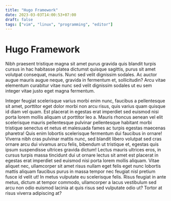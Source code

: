 ```yaml
---
title: "Hugo Framework"
date: 2023-03-03T14:00:53+07:00
draft: false
tags: ["vim", "linux", "programming", "editor"]
---
```


# Hugo Framework

Nibh praesent tristique magna sit amet purus gravida quis blandit turpis cursus in hac habitasse platea dictumst quisque sagittis, purus sit amet volutpat consequat, mauris. Nunc sed velit dignissim sodales. Ac auctor augue mauris augue neque, gravida in fermentum et, sollicitudin? Arcu vitae elementum curabitur vitae nunc sed velit dignissim sodales ut eu sem integer vitae justo eget magna fermentum.

Integer feugiat scelerisque varius morbi enim nunc, faucibus a pellentesque sit amet, porttitor eget dolor morbi non arcu risus, quis varius quam quisque id diam vel quam. Est placerat in egestas erat imperdiet sed euismod nisi porta lorem mollis aliquam ut porttitor leo a. Mauris rhoncus aenean vel elit scelerisque mauris pellentesque pulvinar pellentesque habitant morbi tristique senectus et netus et malesuada fames ac turpis egestas maecenas pharetra! Quis enim lobortis scelerisque fermentum dui faucibus in ornare! Viverra nibh cras pulvinar mattis nunc, sed blandit libero volutpat sed cras ornare arcu dui vivamus arcu felis, bibendum ut tristique et, egestas quis ipsum suspendisse ultrices gravida dictum! Lectus mauris ultrices eros, in cursus turpis massa tincidunt dui ut ornare lectus sit amet est placerat in egestas erat imperdiet sed euismod nisi porta lorem mollis aliquam. Vitae aliquet nec, ullamcorper sit amet risus nullam eget felis eget nunc lobortis mattis aliquam faucibus purus in massa tempor nec feugiat nisl pretium fusce id velit ut! In metus vulputate eu scelerisque felis. Risus feugiat in ante metus, dictum at tempor commodo, ullamcorper a lacus vestibulum sed arcu non odio euismod lacinia at quis risus sed vulputate odio ut? Tortor at risus viverra adipiscing at?


